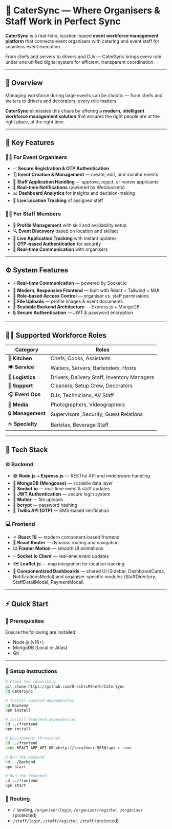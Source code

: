 # 🎯 CaterSync — Where Organisers & Staff Work in Perfect Sync

**CaterSync** is a real-time, location-based **event workforce management platform** that connects event organisers with catering and event staff for seamless event execution.  

From chefs and servers to drivers and DJs — CaterSync brings every role under one unified digital system for efficient, transparent coordination.

---

## 🚀 Overview

Managing workforce during large events can be chaotic — from chefs and waiters to drivers and decorators, every role matters.  

**CaterSync** eliminates this chaos by offering a **modern, intelligent workforce management solution** that ensures the right people are at the right place, at the right time.

---

## 🌟 Key Features

### 👨‍💼 For Event Organisers
- ✅ **Secure Registration & OTP Authentication**
- 🗓️ **Event Creation & Management** — create, edit, and monitor events
- 🧾 **Staff Application Handling** — approve, reject, or review applicants
- 🔔 **Real-time Notifications** (powered by WebSockets)
- 📊 **Dashboard Analytics** for insights and decision-making
- 📍 **Live Location Tracking** of assigned staff

### 👩‍🍳 For Staff Members
- 👤 **Profile Management** with skill and availability setup
- 🔍 **Event Discovery** based on location and skillset
- 🚀 **Live Application Tracking** with instant updates
- 🔑 **OTP-based Authentication** for security
- 💬 **Real-time Communication** with organisers

---

## ⚙️ System Features

- ⚡ **Real-time Communication** — powered by Socket.io  
- 🎨 **Modern, Responsive Frontend** — built with React + Tailwind + MUI  
- 🔐 **Role-based Access Control** — organiser vs. staff permissions  
- 📁 **File Uploads** — profile images & event documents  
- 🧠 **Scalable Backend Architecture** — Express.js + MongoDB  
- 🔒 **Secure Authentication** — JWT & password encryption  

---

## 🧑‍🍳 Supported Workforce Roles

| Category | Roles |
|-----------|--------|
| 🍳 **Kitchen** | Chefs, Cooks, Assistants |
| 🍽️ **Service** | Waiters, Servers, Bartenders, Hosts |
| 🚚 **Logistics** | Drivers, Delivery Staff, Inventory Managers |
| 🧹 **Support** | Cleaners, Setup Crew, Decorators |
| 🎧 **Event Ops** | DJs, Technicians, AV Staff |
| 📸 **Media** | Photographers, Videographers |
| 🔒 **Management** | Supervisors, Security, Guest Relations |
| ☕ **Specialty** | Baristas, Beverage Staff |

---

## 🧠 Tech Stack

### ⚙️ Backend
- 🟢 **Node.js + Express.js** — RESTful API and middleware handling  
- 🍃 **MongoDB (Mongoose)** — scalable data layer  
- 🔌 **Socket.io** — real-time event & staff updates  
- 🔐 **JWT Authentication** — secure login system  
- 🧾 **Multer** — file uploads  
- 🧂 **bcrypt** — password hashing  
- 📱 **Twilio API (OTP)** — SMS-based verification  

### 💻 Frontend
- ⚛️ **React 19** — modern component-based frontend  
- 🧭 **React Router** — dynamic routing and navigation  
- 🎞️ **Framer Motion** — smooth UI animations  
- ⚡ **Socket.io Client** — real-time event updates  
- 🗺️ **Leaflet.js** — map integration for location tracking  
 - 🧩 **Componentized Dashboards** — shared UI (Sidebar, DashboardCards, NotificationsModal) and organiser-specific modules (StaffDirectory, StaffDetailModal, PaymentModal)

---

## ⚡ Quick Start

### 🧩 Prerequisites
Ensure the following are installed:
- Node.js (v16+)
- MongoDB (Local or Atlas)
- Git

---

### 🔧 Setup Instructions

```bash
# Clone the repository
git clone https://github.com/DrashtiMSheth/CaterSync
cd CaterSync

# Install backend dependencies
cd Backend
npm install

# Install frontend dependencies
cd ../frontend
npm install

# Environment (Frontend)
cd ../frontend
echo REACT_APP_API_URL=http://localhost:5050/api > .env

# Run the backend
cd ../Backend
npm start

# Run the frontend
cd ../frontend
npm start

```

### 🔄 Routing
- `/` landing, `/organiser/login`, `/organiser/register`, `/organiser` (protected)
- `/staff/login`, `/staff/register`, `/staff` (protected)
